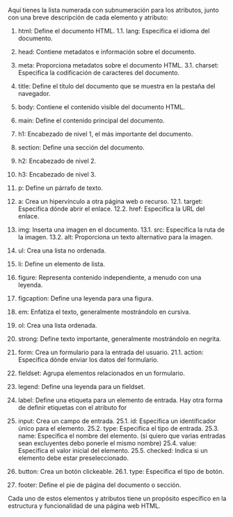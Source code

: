 Aquí tienes la lista numerada con subnumeración para los atributos, junto con una breve descripción de cada elemento y atributo:

1. html: Define el documento HTML.
   1.1. lang: Especifica el idioma del documento.

2. head: Contiene metadatos e información sobre el documento.

3. meta: Proporciona metadatos sobre el documento HTML.
   3.1. charset: Especifica la codificación de caracteres del documento.

4. title: Define el título del documento que se muestra en la pestaña del navegador.

5. body: Contiene el contenido visible del documento HTML.

6. main: Define el contenido principal del documento.

7. h1: Encabezado de nivel 1, el más importante del documento.

8. section: Define una sección del documento.

9. h2: Encabezado de nivel 2.

10. h3: Encabezado de nivel 3.

11. p: Define un párrafo de texto.

12. a: Crea un hipervínculo a otra página web o recurso.
    12.1. target: Especifica dónde abrir el enlace.
    12.2. href: Especifica la URL del enlace.

13. img: Inserta una imagen en el documento.
    13.1. src: Especifica la ruta de la imagen.
    13.2. alt: Proporciona un texto alternativo para la imagen.

14. ul: Crea una lista no ordenada.

15. li: Define un elemento de lista.

16. figure: Representa contenido independiente, a menudo con una leyenda.

17. figcaption: Define una leyenda para una figura.

18. em: Enfatiza el texto, generalmente mostrándolo en cursiva.

19. ol: Crea una lista ordenada.

20. strong: Define texto importante, generalmente mostrándolo en negrita.

21. form: Crea un formulario para la entrada del usuario.
    21.1. action: Especifica dónde enviar los datos del formulario.

22. fieldset: Agrupa elementos relacionados en un formulario.

23. legend: Define una leyenda para un fieldset.

24. label: Define una etiqueta para un elemento de entrada. Hay otra forma de definir etiquetas con el atributo for

25. input: Crea un campo de entrada.
    25.1. id: Especifica un identificador único para el elemento.
    25.2. type: Especifica el tipo de entrada.
    25.3. name: Especifica el nombre del elemento. (si quiero que varias entradas sean excluyentes debo ponerle el mismo nombre)
    25.4. value: Especifica el valor inicial del elemento.
    25.5. checked: Indica si un elemento debe estar preseleccionado.

26. button: Crea un botón clickeable.
    26.1. type: Especifica el tipo de botón.

27. footer: Define el pie de página del documento o sección.

Cada uno de estos elementos y atributos tiene un propósito específico en la estructura y funcionalidad de una página web HTML.
